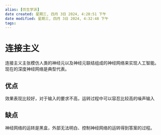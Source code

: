 ```yaml
---
alias: [仿生学派]
date created: 星期三, 四月 3日 2024, 4:28:51 下午
date modified: 星期三, 四月 3日 2024, 4:32:48 下午
tags: 
---
```


# 连接主义

连接主义主张模仿人类的神经元以及神经元联结组成的神经网络来实现人工智能。现在的深度神经网络是典型代表。

## 优点

效果表现比较好，对于输入的要求不高，运转过程中可以容忍比较高的噪声输入

## 缺点

神经网络的运转是黑盒，外部无法明白、控制神经网络的运转得到答案的过程。